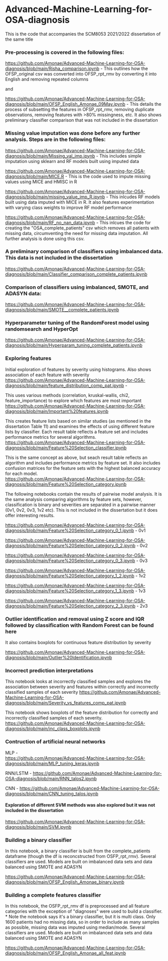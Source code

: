 # Advanced-Machine-Learning-for-OSA-diagnosis
This is the code that accompanies the SCM8053 2021/2022 dissertation of the same title

### Pre-processing is covered in the following files:

https://github.com/Amonae/Advanced-Machine-Learning-for-OSA-diagnosis/blob/main/Risha_comparison.ipynb  - 
This outlines how the OFSP_original csv was converted into OFSP_rpt_rmv by converting it into English and removing repeated columns

and

https://github.com/Amonae/Advanced-Machine-Learning-for-OSA-diagnosis/blob/main/OFSP_English_Amonae_09May.ipynb - 
This details the process of subsetting the features in OFSP_rpt_rmv, removing duplicate observations, removing features with >80% missingness, etc. It also shows preliminary classifier comparison that was not included in the dissertation

### Missing value imputation was done before any further analysis. Steps are in the following files:


https://github.com/Amonae/Advanced-Machine-Learning-for-OSA-diagnosis/blob/main/Missing_val_imp.ipynb - 
This includes simple imputation using sklearn and RF models built using imputed data

https://github.com/Amonae/Advanced-Machine-Learning-for-OSA-diagnosis/blob/main/MICE.R - 
This is the code used to impute missing values using MICE and HMISC in R

https://github.com/Amonae/Advanced-Machine-Learning-for-OSA-diagnosis/blob/main/missing_value_imp_R.ipynb - 
This inlcudes RF models built using data imputed with MICE in R. It also features experimentation with varying class weights to improve RF model performance


https://github.com/Amonae/Advanced-Machine-Learning-for-OSA-diagnosis/blob/main/RF_no_nan_data.ipynb - 
This inlcues the code for creating the "OSA_complete_patients" csv which removes all patients with missing data, circumventing the need for missing data imputation. All further analysis is done using this csv.   



### A preliminary comparison of classifiers using imbalanced data. This data is not included in the dissertation

https://github.com/Amonae/Advanced-Machine-Learning-for-OSA-diagnosis/blob/main/Classifier_comparison_complete_patients.ipynb

### Comparison of classifiers using imbalanced, SMOTE, and ADASYN data: 

https://github.com/Amonae/Advanced-Machine-Learning-for-OSA-diagnosis/blob/main/SMOTE__complete_patients.ipynb

### Hyperparameter tuning of the RandomForest model using randomsearch and HyperOpt

https://github.com/Amonae/Advanced-Machine-Learning-for-OSA-diagnosis/blob/main/Hyperparam_tuning_complete_patients.ipynb

### Exploring features

Initial exploration of features by severity using histograms. Also shows association of each feature with severity
https://github.com/Amonae/Advanced-Machine-Learning-for-OSA-diagnosis/blob/main/feature_distribution_comp_pat.ipynb -

This uses various methods (correlation, kruskal-wallis, chi2, feature_importance) to explore which features are most important
https://github.com/Amonae/Advanced-Machine-Learning-for-OSA-diagnosis/blob/main/Important%20features.ipynb

This creates feature lists based on similar studies (as mentioned in the dissertation Table 11) and examines the effects of using different feature lists by classifier. Each result table reflects a feature set and includes performance metrics for several algorithms.
https://github.com/Amonae/Advanced-Machine-Learning-for-OSA-diagnosis/blob/main/Feature%20Selection_classifier.ipynb

This is the same concept as above, but seach result table reflects an algorithm and includes performance metrics by feature set. It also includes confusion matrices for the feature sets with the highest balanced accuracy for each model.  
https://github.com/Amonae/Advanced-Machine-Learning-for-OSA-diagnosis/blob/main/Feature%20Selection_category.ipynb

The following notebooks contain the results of pairwise model analysis. It is the same analysis comparing algorithms by feature sets, however, classification is binary and severities are separated in a pairwise manner (0v1, 0v2, 0v3, 1v2 etc). This is not included in the dissertation but it does offer interesting results.

https://github.com/Amonae/Advanced-Machine-Learning-for-OSA-diagnosis/blob/main/Feature%20Selection_category_0_1.ipynb - 0v1

https://github.com/Amonae/Advanced-Machine-Learning-for-OSA-diagnosis/blob/main/Feature%20Selection_category_0_2.ipynb - 0v2

https://github.com/Amonae/Advanced-Machine-Learning-for-OSA-diagnosis/blob/main/Feature%20Selection_category_0_3.ipynb - 0v3

https://github.com/Amonae/Advanced-Machine-Learning-for-OSA-diagnosis/blob/main/Feature%20Selection_category_1_2.ipynb - 1v2

https://github.com/Amonae/Advanced-Machine-Learning-for-OSA-diagnosis/blob/main/Feature%20Selection_category_1_3.ipynb - 1v3

https://github.com/Amonae/Advanced-Machine-Learning-for-OSA-diagnosis/blob/main/Feature%20Selection_category_2_3.ipynb - 2v3


### Outlier identification and removal using Z score and IQR followed by classification with Random Forest can be found here
It also contains boxplots for continuous feature distribution by severity

https://github.com/Amonae/Advanced-Machine-Learning-for-OSA-diagnosis/blob/main/Outlier%20Identification.ipynb

### Incorrect prediction interpretations

This notebook looks at incorrectly classified samples and explores the association between severity and features within correctly and incorrectly classified samples of each severity
https://github.com/Amonae/Advanced-Machine-Learning-for-OSA-diagnosis/blob/main/Severity_vs_features_comp_pat.ipynb

This notebook shows boxplots of the feature distribution for correctly and incorrectly classified samples of each severity. 
https://github.com/Amonae/Advanced-Machine-Learning-for-OSA-diagnosis/blob/main/inc_class_boxplots.ipynb


### Contruction of artificial neural networks 

MLP -  
https://github.com/Amonae/Advanced-Machine-Learning-for-OSA-diagnosis/blob/main/MLP_tuning_keras.ipynb

RNN/LSTM - 
https://github.com/Amonae/Advanced-Machine-Learning-for-OSA-diagnosis/blob/main/RNN_talos2.ipynb

CNN - 
https://github.com/Amonae/Advanced-Machine-Learning-for-OSA-diagnosis/blob/main/CNN_tuning_talos.ipynb

#### Exploration of different SVM methods was also explored but it was not included in the dissertation
https://github.com/Amonae/Advanced-Machine-Learning-for-OSA-diagnosis/blob/main/SVM.ipynb


### Building a binary classifier
In this notebook, a binary classifier is built from the complete_patients dataframe (though the df is reconcstructed from OSFP_rpt_rmv). Several classifiers are used. Models are built on imbalanced data sets and data balanced using SMOTE and ADASYN

https://github.com/Amonae/Advanced-Machine-Learning-for-OSA-diagnosis/blob/main/OFSP_English_Amonae_binary.ipynb

### Building a complete features classifier
In this notebook, the OSFP_rpt_rmv df is preprocessed and all feature categories with the exception of "diagnoses" were used to build a classifier. * Note the notebook says it's a binary classifier, but it is multi class. Only 1600 patients had no missing data, so in order to include as many samples as possible, missing data was imputed using median/mode. Several classifiers are used. Models are built on imbalanced data sets and data balanced using SMOTE and ADASYN

https://github.com/Amonae/Advanced-Machine-Learning-for-OSA-diagnosis/blob/main/OFSP_English_Amonae_all_feat.ipynb











